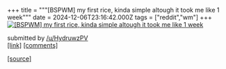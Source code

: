 +++
title = """[BSPWM] my first rice, kinda simple altough it took me like 1 week"""
date = 2024-12-06T23:16:42.000Z
tags = ["reddit","wm"]
+++
[![[BSPWM] my first rice, kinda simple altough it took me like 1 week](https://external-preview.redd.it/l_FENCNNCHnAowuf1scdx9uEblzqauR9P7QK_IUkQvI.jpg?width=640&crop=smart&auto=webp&s=af56b512a0cfd76d16a0c60be7b786077700ff01 "[BSPWM] my first rice, kinda simple altough it took me like 1 week")](https://www.reddit.com/r/unixporn/comments/1h8en4n/bspwm_my_first_rice_kinda_simple_altough_it_took/)

submitted by [/u/HydruwzPV](https://www.reddit.com/user/HydruwzPV)  
[\[link\]](https://imgur.com/a/IqYZf4k) [\[comments\]](https://www.reddit.com/r/unixporn/comments/1h8en4n/bspwm_my_first_rice_kinda_simple_altough_it_took/)

[[source]](https://www.reddit.com/r/unixporn/comments/1h8en4n/bspwm_my_first_rice_kinda_simple_altough_it_took/)
